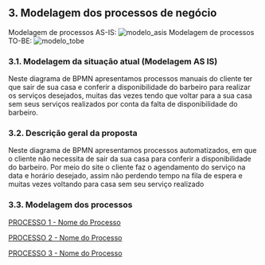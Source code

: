 ## 3. Modelagem dos processos de negócio

Modelagem de processos AS-IS:
![modelo_asis](https://github.com/ICEI-PUC-Minas-PSG-ADS-TI/psg-ads-2024-1-p2-tiapn-7358-1-01-Afiados-Estilosos/assets/128488342/e6b65200-5326-44cc-9fd5-27d7b5df0bd0)
Modelagem de processos TO-BE:
![modelo_tobe](https://github.com/ICEI-PUC-Minas-PSG-ADS-TI/psg-ads-2024-1-p2-tiapn-7358-1-01-Afiados-Estilosos/assets/128488342/d8522410-4598-460b-9f65-ec7f32fc3ccb)

### 3.1. Modelagem da situação atual (Modelagem AS IS)

Neste diagrama de BPMN apresentamos processos manuais do cliente ter que sair de sua
casa e conferir a disponibilidade do barbeiro para realizar os serviços desejados, muitas das
vezes tendo que voltar para a sua casa sem seus serviços realizados por conta da falta de
disponibilidade do barbeiro.

### 3.2. Descrição geral da proposta

Neste diagrama de BPMN apresentamos processos automatizados, em que o cliente não
necessita de sair da sua casa para conferir a disponibilidade do barbeiro. Por meio do site o
cliente faz o agendamento do serviço na data e horário desejado, assim não perdendo
tempo na fila de espera e muitas vezes voltando para casa sem seu serviço realizado

### 3.3. Modelagem dos processos

[PROCESSO 1 - Nome do Processo](./processos/processo-1-nome-do-processo.md "Detalhamento do Processo 1.")

[PROCESSO 2 - Nome do Processo](./processos/processo-2-nome-do-processo.md "Detalhamento do Processo 2.")

[PROCESSO 3 - Nome do Processo](./processos/processo-3-nome-do-processo.md "Detalhamento do Processo 3.")
